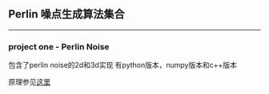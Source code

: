 ## Perlin 噪点生成算法集合
---
### project one - Perlin Noise
包含了perlin noise的2d和3d实现
有python版本，numpy版本和c++版本

原理参见[这里](https://blog.csdn.net/qq_34302921/article/details/80849139)